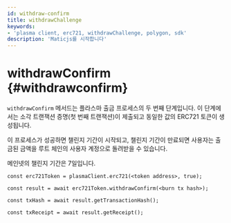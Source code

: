 ```yaml
---
id: withdraw-confirm
title: withdrawChallenge
keywords:
- 'plasma client, erc721, withdrawChallenge, polygon, sdk'
description: 'Maticjs를 시작합니다'
---
```


# withdrawConfirm {#withdrawconfirm}

`withdrawConfirm` 메서드는 플라스마 출금 프로세스의 두 번째 단계입니다. 이 단계에서는 소각 트랜잭션 증명(첫 번째 트랜잭션)이 제출되고 동일한 값의 ERC721 토큰이 생성됩니다.

이 프로세스가 성공하면 챌린지 기간이 시작되고, 챌린지 기간이 만료되면 사용자는 출금된 금액을 루트 체인의 사용자 계정으로 돌려받을 수 있습니다.

메인넷의 챌린지 기간은 7일입니다.

```
const erc721Token = plasmaClient.erc721(<token address>, true);

const result = await erc721Token.withdrawConfirm(<burn tx hash>);

const txHash = await result.getTransactionHash();

const txReceipt = await result.getReceipt();

```
